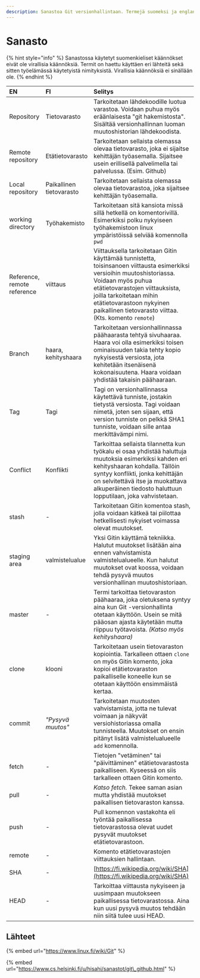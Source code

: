 ```yaml
---
description: Sanastoa Git versionhallintaan. Termejä suomeksi ja englanniksi.
---
```


# Sanasto

{% hint style="info" %}
Sanastossa käytetyt suomenkieliset käännökset eivät ole virallisia käännöksiä. Termit on haettu käyttäen eri lähteitä sekä sitten työelämässä käytetyistä nimityksistä. Virallisia käännöksiä ei sinällään ole.
{% endhint %}

| EN | FI | Selitys |
| :--- | :--- | :--- |
| Repository | Tietovarasto | Tarkoitetaan lähdekoodille luotua varastoa. Voidaan puhua myös eräänlaisesta "git hakemistosta". Sisältää versionhallinnan luoman muutoshistorian lähdekoodista. |
| Remote repository | Etätietovarasto | Tarkoitetaan sellaista olemassa olevaa tietovarasto, joka ei sijaitse kehittäjän työasemalla. Sijaitsee usein erillisellä palvelimella tai palvelussa. \(Esim. Github\) |
| Local repository | Paikallinen tietovarasto | Tarkoitetaan sellaista olemassa olevaa tietovarastoa, joka sijaitsee kehittäjän työasemalla. |
| working directory | Työhakemisto | Tarkoitetaan sitä kansiota missä sillä hetkellä on komentorivillä. Esimerkiksi polku nykyiseen työhakemistoon linux ympäristöissä selviää komennolla `pwd` |
| Reference, remote reference | viittaus | Viittauksella tarkoitetaan Gitin käyttämää tunnistetta, toisinsanoen viittausta esimerkiksi versioihin muutoshistoriassa. Voidaan myös puhua etätietovarastojen viittauksista, joilla tarkoitetaan mihin etätietovarastoon nykyinen paikallinen tietovarasto viittaa. \(Kts. komento `remote`\) |
| Branch | haara, kehityshaara | Tarkoitetaan versionhallinnassa päähaarasta tehtyä sivuhaaraa. Haara voi olla esimerkiksi toisen ominaisuuden takia tehty kopio nykyisestä versiosta, jota kehitetään itsenäisenä kokonaisuutena. Haara voidaan yhdistää takaisin päähaaraan. |
| Tag | Tagi | Tagi on versionhallinnassa käytettävä tunniste, jostakin tietystä versiosta. Tagi voidaan nimetä, joten sen sijaan, että version tunniste on pelkkä SHA1 tunniste, voidaan sille antaa merkittävämpi nimi. |
| Conflict | Konflikti | Tarkoittaa sellaista tilannetta kun työkalu ei osaa yhdistää haluttuja muutoksia esimerkiksi kahden eri kehityshaaran kohdalla. Tällöin syntyy konflikti, jonka kehittäjän on selvitettävä itse ja muokattava alkuperäinen tiedosto haluttuun lopputilaan, joka vahvistetaan. |
| stash | - | Tarkoitetaan Gitin komentoa stash, jolla voidaan kätkeä tai piilottaa hetkellisesti nykyiset voimassa olevat muutokset. |
| staging area | valmistelualue | Yksi Gitin käyttämä tekniikka. Halutut muutokset lisätään aina ennen vahvistamista valmistelualueelle. Kun halutut muutokset ovat koossa, voidaan tehdä pysyvä muutos versionhallinan muutoshistoriaan. |
| master | - | Termi tarkoittaa tietovaraston päähaaraa, joka oletuksena syntyy aina kun Git -versionhallinta otetaan käyttöön. Usein se mitä pääosan ajasta käytetään mutta riippuu työtavoista. _\(Katso myös kehityshaara\)_ |
| clone | klooni | Tarkoitetaan usein tietovaraston kopiointia. Tarkalleen ottaen `clone` on myös Gitin komento, joka kopioi etätietovaraston paikalliselle koneelle kun se otetaan käyttöön ensimmäistä kertaa. |
| commit | _"Pysyvä muutos"_ | Tarkoitetaan muutosten vahvistamista, jotta ne tulevat voimaan ja näkyvät versiohistoriassa omalla tunnisteella. Muutokset on ensin pitänyt lisätä valmistelualueelle `add` komennolla. |
| fetch | - | Tietojen "vetäminen" tai "päivittäminen" etätietovarastosta paikalliseen. Kyseessä on siis tarkalleen ottaen Gitin komento. |
| pull | - | _Katso fetch._ Tekee saman asian mutta yhdistää muutokset paikallisen tietovaraston kanssa. |
| push | - | Pull komennon vastakohta eli työntää paikallisessa tietovarastossa olevat uudet pysyvät muutokset etätietovarastoon. |
| remote | - | Komento etätietovarastojen viittauksien hallintaan. |
| SHA | - | [https://fi.wikipedia.org/wiki/SHA](https://fi.wikipedia.org/wiki/SHA) |
| HEAD | - | Tarkoittaa viittausta nykyiseen ja uusimpaan muutokseen paikallisessa tietovarastossa. Aina kun uusi pysyvä muutos tehdään niin siitä tulee uusi HEAD.  |

## Lähteet

{% embed url="https://www.linux.fi/wiki/Git" %}

{% embed url="https://www.cs.helsinki.fi/u/hisahi/sanastot/git\_github.html" %}



